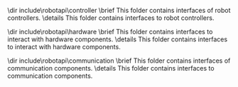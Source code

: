 \dir include\robotapi\controller
\brief This folder contains interfaces of robot controllers.
\details This folder contains interfaces to robot controllers.

\dir include\robotapi\hardware
\brief This folder contains interfaces to interact with hardware components.
\details This folder contains interfaces to interact with hardware components.

\dir include\robotapi\communication
\brief This folder contains interfaces of communication components.
\details This folder contains interfaces to communication components.